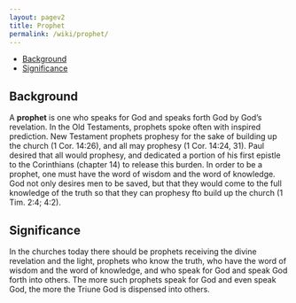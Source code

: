 ```yaml
---
layout: pagev2
title: Prophet
permalink: /wiki/prophet/
---
```

- [Background](#background)
- [Significance](#significance)

## Background

A **prophet** is one who speaks for God and speaks forth God by God’s revelation. In the Old Testaments, prophets spoke often with inspired prediction. New Testament prophets prophesy for the sake of building up the church (1 Cor. 14:26), and all may prophesy (1 Cor. 14:24, 31). Paul desired that all would prophesy, and dedicated a portion of his first epistle to the Corinthians (chapter 14) to release this burden. In order to be a prophet, one must have the word of wisdom and the word of knowledge. God not only desires men to be saved, but that they would come to the full knowledge of the truth so that they can prophesy fto build up the church (1 Tim. 2:4; 4:2).

## Significance

In the churches today there should be prophets receiving the divine revelation and the light, prophets who know the truth, who have the word of wisdom and the word of knowledge, and who speak for God and speak God forth into others. The more such prophets speak for God and even speak God, the more the Triune God is dispensed into others.